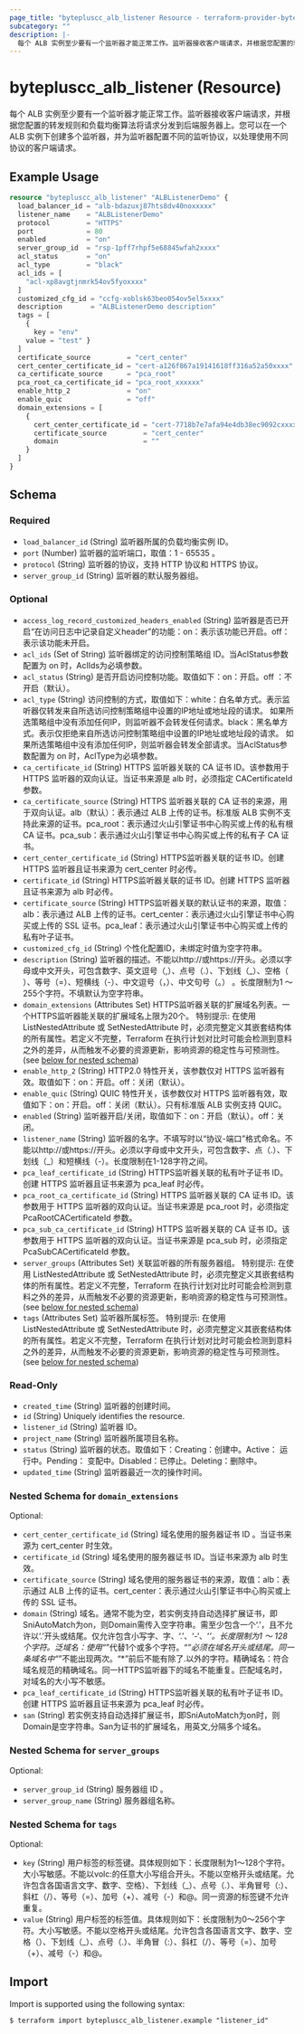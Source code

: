 ```yaml
---
page_title: "bytepluscc_alb_listener Resource - terraform-provider-bytepluscc"
subcategory: ""
description: |-
  每个 ALB 实例至少要有一个监听器才能正常工作。监听器接收客户端请求，并根据您配置的转发规则和负载均衡算法将请求分发到后端服务器上。您可以在一个 ALB 实例下创建多个监听器，并为监听器配置不同的监听协议，以处理使用不同协议的客户端请求。
---
```


# bytepluscc_alb_listener (Resource)

每个 ALB 实例至少要有一个监听器才能正常工作。监听器接收客户端请求，并根据您配置的转发规则和负载均衡算法将请求分发到后端服务器上。您可以在一个 ALB 实例下创建多个监听器，并为监听器配置不同的监听协议，以处理使用不同协议的客户端请求。

## Example Usage

```terraform
resource "bytepluscc_alb_listener" "ALBListenerDemo" {
  load_balancer_id = "alb-bdazuxj87hts8dv40noxxxxx"
  listener_name    = "ALBListenerDemo"
  protocol         = "HTTPS"
  port             = 80
  enabled          = "on"
  server_group_id  = "rsp-1pff7rhpf5e68845wfah2xxxx"
  acl_status       = "on"
  acl_type         = "black"
  acl_ids = [
    "acl-xp8avgtjnmrk54ov5fyoxxxx"
  ]
  customized_cfg_id = "ccfg-xoblsk63beo054ov5el5xxxx"
  description       = "ALBListenerDemo description"
  tags = [
    {
      key = "env"
    value = "test" }
  ]
  certificate_source         = "cert_center"
  cert_center_certificate_id = "cert-a126f867a19141618ff316a52a50xxxx"
  ca_certificate_source      = "pca_root"
  pca_root_ca_certificate_id = "pca_root_xxxxxx"
  enable_http_2              = "on"
  enable_quic                = "off"
  domain_extensions = [
    {
      cert_center_certificate_id = "cert-7718b7e7afa94e4db38ec9092cxxxxxx"
      certificate_source         = "cert_center"
      domain                     = ""
    }
  ]
}
```

<!-- schema generated by tfplugindocs -->
## Schema

### Required

- `load_balancer_id` (String) 监听器所属的负载均衡实例 ID。
- `port` (Number) 监听器的监听端口，取值：1 - 65535 。
- `protocol` (String) 监听器的协议，支持 HTTP 协议和 HTTPS 协议。
- `server_group_id` (String) 监听器的默认服务器组。

### Optional

- `access_log_record_customized_headers_enabled` (String) 监听器是否已开启“在访问日志中记录自定义header”的功能：on：表示该功能已开启。off：表示该功能未开启。
- `acl_ids` (Set of String) 监听器绑定的访问控制策略组 ID。当AclStatus参数配置为 on 时，AclIds为必填参数。
- `acl_status` (String) 是否开启访问控制功能。取值如下：on：开启。off ：不开启（默认）。
- `acl_type` (String) 访问控制的方式，取值如下：white：白名单方式。表示监听器仅转发来自所选访问控制策略组中设置的IP地址或地址段的请求。 如果所选策略组中没有添加任何IP，则监听器不会转发任何请求。black：黑名单方式。表示仅拒绝来自所选访问控制策略组中设置的IP地址或地址段的请求。 如果所选策略组中没有添加任何IP，则监听器会转发全部请求。当AclStatus参数配置为 on 时，AclType为必填参数。
- `ca_certificate_id` (String) HTTPS 监听器关联的 CA 证书 ID。该参数用于 HTTPS 监听器的双向认证。当证书来源是 alb 时，必须指定 CACertificateId 参数。
- `ca_certificate_source` (String) HTTPS 监听器关联的 CA 证书的来源，用于双向认证。alb（默认）：表示通过 ALB 上传的证书。标准版 ALB 实例不支持此来源的证书。pca_root：表示通过火山引擎证书中心购买或上传的私有根 CA 证书。pca_sub：表示通过火山引擎证书中心购买或上传的私有子 CA 证书。
- `cert_center_certificate_id` (String) HTTPS监听器关联的证书 ID。创建 HTTPS 监听器且证书来源为 cert_center 时必传。
- `certificate_id` (String) HTTPS监听器关联的证书 ID。创建 HTTPS 监听器且证书来源为 alb 时必传。
- `certificate_source` (String) HTTPS监听器关联的默认证书的来源，取值：alb：表示通过 ALB 上传的证书。cert_center：表示通过火山引擎证书中心购买或上传的 SSL 证书。pca_leaf：表示通过火山引擎证书中心购买或上传的私有叶子证书。
- `customized_cfg_id` (String) 个性化配置ID，未绑定时值为空字符串。
- `description` (String) 监听器的描述。不能以http://或https://开头。必须以字母或中文开头，可包含数字、英文逗号（,）、点号（.）、下划线（_）、空格（ ）、等号（=）、短横线（-）、中文逗号（，）、中文句号（。） 。长度限制为1 ～ 255个字符。不填默认为空字符串。
- `domain_extensions` (Attributes Set) HTTPS监听器关联的扩展域名列表。一个HTTPS监听器能关联的扩展域名上限为20个。
 特别提示: 在使用 ListNestedAttribute 或 SetNestedAttribute 时，必须完整定义其嵌套结构体的所有属性。若定义不完整，Terraform 在执行计划对比时可能会检测到意料之外的差异，从而触发不必要的资源更新，影响资源的稳定性与可预测性。 (see [below for nested schema](#nestedatt--domain_extensions))
- `enable_http_2` (String) HTTP2.0 特性开关，该参数仅对 HTTPS 监听器有效。取值如下：on：开启。off：关闭（默认）。
- `enable_quic` (String) QUIC 特性开关，该参数仅对 HTTPS 监听器有效，取值如下：on：开启。off：关闭（默认）。只有标准版 ALB 实例支持 QUIC。
- `enabled` (String) 监听器开启/关闭，取值如下：on：开启（默认）。off：关闭。
- `listener_name` (String) 监听器的名字。不填写时以“协议-端口”格式命名。不能以http://或https://开头。必须以字母或中文开头，可包含数字、点（.）、下划线（_）和短横线（-）。长度限制在1-128字符之间。
- `pca_leaf_certificate_id` (String) HTTPS监听器关联的私有叶子证书 ID。创建 HTTPS 监听器且证书来源为 pca_leaf 时必传。
- `pca_root_ca_certificate_id` (String) HTTPS 监听器关联的 CA 证书 ID。该参数用于 HTTPS 监听器的双向认证。当证书来源是 pca_root 时，必须指定 PcaRootCACertificateId 参数。
- `pca_sub_ca_certificate_id` (String) HTTPS 监听器关联的 CA 证书 ID。该参数用于 HTTPS 监听器的双向认证。当证书来源是 pca_sub 时，必须指定 PcaSubCACertificateId 参数。
- `server_groups` (Attributes Set) 关联监听器的所有服务器组。
 特别提示: 在使用 ListNestedAttribute 或 SetNestedAttribute 时，必须完整定义其嵌套结构体的所有属性。若定义不完整，Terraform 在执行计划对比时可能会检测到意料之外的差异，从而触发不必要的资源更新，影响资源的稳定性与可预测性。 (see [below for nested schema](#nestedatt--server_groups))
- `tags` (Attributes Set) 监听器所属标签。
 特别提示: 在使用 ListNestedAttribute 或 SetNestedAttribute 时，必须完整定义其嵌套结构体的所有属性。若定义不完整，Terraform 在执行计划对比时可能会检测到意料之外的差异，从而触发不必要的资源更新，影响资源的稳定性与可预测性。 (see [below for nested schema](#nestedatt--tags))

### Read-Only

- `created_time` (String) 监听器的创建时间。
- `id` (String) Uniquely identifies the resource.
- `listener_id` (String) 监听器 ID。
- `project_name` (String) 监听器所属项目名称。
- `status` (String) 监听器的状态。取值如下：Creating：创建中。Active： 运行中。Pending： 变配中。Disabled：已停止。Deleting：删除中。
- `updated_time` (String) 监听器最近一次的操作时间。

<a id="nestedatt--domain_extensions"></a>
### Nested Schema for `domain_extensions`

Optional:

- `cert_center_certificate_id` (String) 域名使用的服务器证书 ID 。当证书来源为 cert_center 时生效。
- `certificate_id` (String) 域名使用的服务器证书 ID。当证书来源为 alb 时生效。
- `certificate_source` (String) 域名使用的服务器证书的来源，取值：alb：表示通过 ALB 上传的证书。cert_center：表示通过火山引擎证书中心购买或上传的 SSL 证书。
- `domain` (String) 域名。通常不能为空，若实例支持自动选择扩展证书，即SniAutoMatch为on，则Domain需传入空字符串。需至少包含一个‘.’，且不允许以‘.’开头或结尾。仅允许包含小写字、字、‘.’、‘-‘、‘*’。长度限制为1 ～ 128个字符。泛域名：使用“*”代替1个或多个字符。“*”必须在域名开头或结尾。同一条域名中“*”不能出现两次。“*”前后不能有除了.以外的字符。精确域名：符合域名规范的精确域名。同一HTTPS监听器下的域名不能重复。匹配域名时，对域名的大小写不敏感。
- `pca_leaf_certificate_id` (String) HTTPS监听器关联的私有叶子证书 ID。创建 HTTPS 监听器且证书来源为 pca_leaf 时必传。
- `san` (String) 若实例支持自动选择扩展证书，即SniAutoMatch为on时，则Domain是空字符串。San为证书的扩展域名，用英文,分隔多个域名。


<a id="nestedatt--server_groups"></a>
### Nested Schema for `server_groups`

Optional:

- `server_group_id` (String) 服务器组 ID 。
- `server_group_name` (String) 服务器组名称。


<a id="nestedatt--tags"></a>
### Nested Schema for `tags`

Optional:

- `key` (String) 用户标签的标签键。具体规则如下：长度限制为1～128个字符。大小写敏感。不能以volc:的任意大小写组合开头。不能以空格开头或结尾。允许包含各国语言文字、数字、空格）、下划线（_）、点号（.）、半角冒号（:）、斜杠（/）、等号（=）、加号（+）、减号（-）和@。同一资源的标签键不允许重复。
- `value` (String) 用户标签的标签值。具体规则如下：长度限制为0～256个字符。大小写敏感。不能以空格开头或结尾。允许包含各国语言文字、数字、空格（）、下划线（_）、点号（.）、半角冒（:）、斜杠（/）、等号（=）、加号（+）、减号（-）和@。

## Import

Import is supported using the following syntax:

```shell
$ terraform import bytepluscc_alb_listener.example "listener_id"
```